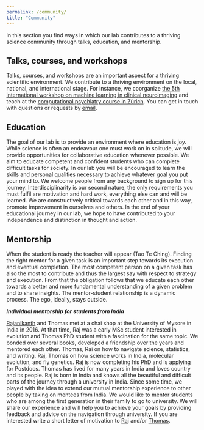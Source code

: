 ```yaml
---
permalink: /community/
title: "Community"
---
```

In this section you find ways in which our lab contributes to a thriving science community through talks, education, and mentorship.

## Talks, courses, and workshops
Talks, courses, and workshops are an important aspect for a thriving scientific environment. We contribute to a thriving environment on the local, national, and international stage. For instance, we coorganize [the 5th international workshop on machine learning in clinical neuroimaging](https://mlcnws.com) and teach at the [computational psychiatry course in Zürich](https://www.translationalneuromodeling.org/cpcourse/). You can get in touch with questions or requests by [email](mailto:dr.thomas.wolfers@gmail.com).

## Education 

The goal of our lab is to provide an environment where education is joy. While science is often an endeavour one must work on in solitude, we will provide opportunities for collaborative education whenever possible. We aim to educate competent and confident students who can complete difficult tasks for society. In our lab you will be encouraged to learn the skills and personal qualities necessary to achieve whatever goal you put your mind to. We welcome people from any background to sign up for this journey. Interdisciplinarity is our second nature, the only requirements you must fulfil are motivation and hard work, everything else can and will be learned. We are constructively critical towards each other and in this way, promote improvement in ourselves and others. In the end of your educational journey in our lab, we hope to have contributed to your independence and distinction in thought and action.

## Mentorship
When the student is ready the teacher will appear (Tao Te Ching). Finding the right mentor for a given task is an important step towards its execution and eventual completion. The most competent person on a given task has also the most to contribute and thus the largest say with respect to strategy and execution. From that the obligation follows that we educate each other towards a better and more fundamental understanding of a given problem and to share insights. The mentor-student relationship is a dynamic process. The ego, ideally, stays outside.

***Individual mentorship for students from India***

[Rajanikanth](https://www.evolutionguy.net) and Thomas met at a chai shop at the University of Mysore in India in 2016. At that time, Raj was a early MSc student interested in evolution and Thomas PhD student with a fascination for the same topic. We bonded over several books, developed a friendship over the years and mentored each other. Thomas, Rai on how to navigate science, statistics, and writing. Raj, Thomas on how science works in India, molecular evolution, and fly genetics. Raj is now completing his PhD and is applying for Postdocs. Thomas has lived for many years in India and loves country and its people. Raj is born in India and knows all the beautiful and difficult parts of the journey through a university in India. Since some time, we played with the idea to extend our mutual mentorship experience to other people by taking on mentees from India. We would like to mentor students who are among the first generation in their family to go to university. We will share our experience and will help you to achieve your goals by providing feedback and advice on the navigation through university. If you are interested write a short letter of motivation to [Raj](mailto:rajanikanth.cnayak@gmail.com) and/or [Thomas](mailto:dr.thomas.wolfers@gmail.com).
